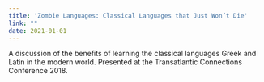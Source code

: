 ```yaml
---
title: 'Zombie Languages: Classical Languages that Just Won’t Die'
link: ""
date: 2021-01-01
---
```


A discussion of the benefits of learning the classical languages Greek and Latin in the modern world. Presented at the Transatlantic Connections Conference 2018.